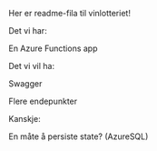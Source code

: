 Her er readme-fila til vinlotteriet!


Det vi har:

En Azure Functions app


Det vi vil ha:

Swagger

Flere endepunkter


Kanskje:

En måte å persiste state? (AzureSQL)
